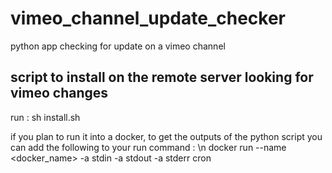 # vimeo_channel_update_checker
python app checking for update on a vimeo channel

## script to install on the remote server looking for vimeo changes
run :
sh install.sh 

if you plan to run it into a docker, to get the outputs of the python script you can add the following to your run command : \n
docker run --name <docker_name> -a stdin -a stdout -a stderr cron 